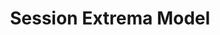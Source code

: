 ---
title: Session Extrema Model
emoji: ⚡
colorFrom: blue
colorTo: purple
sdk: streamlit
sdk_version: 1.28.2
app_file: app.py
pinned: false
license: mit
---